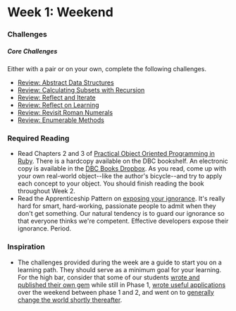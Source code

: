# Week 1:  Weekend

### Challenges

##### Core Challenges
Either with a pair or on your own, complete the following challenges.
- [Review: Abstract Data Structures](https://github.com/grasshoppers-2014/review-abstract-data-structures-challenge)
- [Review: Calculating Subsets with Recursion](https://github.com/grasshoppers-2014/review-calculating-subsets-with-recursion-challenge)
- [Review: Reflect and Iterate](https://github.com/grasshoppers-2014/review-reflect-and-iterate-challenge)
- [Review: Reflect on Learning](https://github.com/grasshoppers-2014/review-reflect-on-learning-challenge)
- [Review: Revisit Roman Numerals](https://github.com/grasshoppers-2014/review-revisit-roman-numeral-challenge)
- [Review: Enumerable Methods](https://github.com/grasshoppers-2014/review-enumerable-methods-challenge)

### Required Reading
- Read Chapters 2 and 3 of [Practical Object Oriented Programming in Ruby](http://www.beginsmarter.com/pdf/Practical_OO_Design_Ruby.pdf).  There is a hardcopy available on the DBC bookshelf.  An electronic copy is available in the [DBC Books Dropbox](https://www.dropbox.com/sh/cyje5e6cfk708al/USop5LBSQA).  As you read, come up with your own real-world object--like the author's bicycle--and try to apply each concept to your object.  You should finish reading the book throughout Week 2.
- Read the Apprenticeship Pattern on [exposing your ignorance](http://ofps.oreilly.com/titles/9780596518387/emptying_the_cup.html#expose_your_ignorance).  It's really hard for smart, hard-working, passionate people to admit when they don't get something. Our natural tendency is to guard our ignorance so that everyone thinks we're competent.  Effective developers expose their ignorance. Period.

### Inspiration
- The challenges provided during the week are a guide to start you on a learning path. They should serve as a minimum goal for your learning.  For the high bar, consider that some of our students [wrote and published their own gem](https://github.com/sandbochs/local_message) while still in Phase 1, [wrote useful applications](http://www.codequizzes.com/) over the weekend between phase 1 and 2, and went on to [generally change the world shortly thereafter](http://devbootcamp.com/2013/08/19/how-dbcers-are-turning-your-browser-into-a-snake-playing-gosling-loving-wonderwolrd/).
